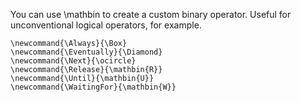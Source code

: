
You can use \mathbin to create a custom binary operator. Useful for unconventional logical operators, for example.

```
\newcommand{\Always}{\Box}
\newcommand{\Eventually}{\Diamond}
\newcommand{\Next}{\ocircle}
\newcommand{\Release}{\mathbin{R}}
\newcommand{\Until}{\mathbin{U}}
\newcommand{\WaitingFor}{\mathbin{W}}
```

